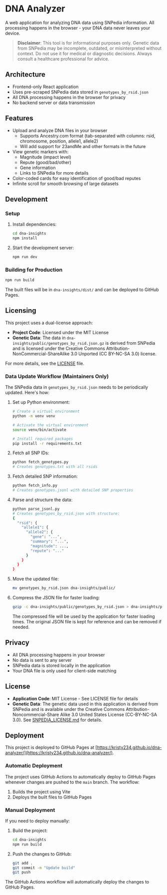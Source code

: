 # DNA Analyzer

A web application for analyzing DNA data using SNPedia information. All processing happens in the browser - your DNA data never leaves your device.

> **Disclaimer**: This tool is for informational purposes only. Genetic data from SNPedia may be incomplete, outdated, or misinterpreted without context. Do not use it for medical or diagnostic decisions. Always consult a healthcare professional for advice.

## Architecture

- Frontend-only React application
- Uses pre-scraped SNPedia data stored in `genotypes_by_rsid.json`
- All DNA processing happens in the browser for privacy
- No backend server or data transmission

## Features

- Upload and analyze DNA files in your browser
    - Supports Ancestry.com format (tab-separated with columns: rsid, chromosome, position, allele1, allele2)
    - Will add support for 23andMe and other formats in the future
- View genetic markers with:
  - Magnitude (impact level)
  - Repute (good/bad/other)
  - Gene information
  - Links to SNPedia for more details
- Color-coded cards for easy identification of good/bad reputes
- Infinite scroll for smooth browsing of large datasets

## Development

### Setup

1. Install dependencies:
   ```bash
   cd dna-insights
   npm install
   ```

2. Start the development server:
   ```bash
   npm run dev
   ```

### Building for Production

```bash
npm run build
```

The built files will be in `dna-insights/dist/` and can be deployed to GitHub Pages.

## Licensing

This project uses a dual-license approach:

- **Project Code**: Licensed under the MIT License
- **Genetic Data**: The data in `dna-insights/public/genotypes_by_rsid.json.gz` is derived from SNPedia and is licensed under the Creative Commons Attribution-NonCommercial-ShareAlike 3.0 Unported (CC BY-NC-SA 3.0) license.

For more details, see the [LICENSE](LICENSE) file.

### Data Update Workflow (Maintainers Only)

The SNPedia data in `genotypes_by_rsid.json` needs to be periodically updated. Here's how:

1. Set up Python environment:
   ```bash
   # Create a virtual environment
   python -m venv venv

   # Activate the virtual environment
   source venv/bin/activate
   
   # Install required packages
   pip install -r requirements.txt
   ```

2. Fetch all SNP IDs:
   ```bash
   python fetch_genotypes.py
   # Creates genotypes.txt with all rsids
   ```

3. Fetch detailed SNP information:
   ```bash
   python fetch_info.py
   # Creates genotypes.jsonl with detailed SNP properties
   ```

4. Parse and structure the data:
   ```bash
   python parse_jsonl.py
   # Creates genotypes_by_rsid.json with structure:
   {
     "rsid": {
       "allele1": {
         "allele2": {
           "gene": "...",
           "summary": "...",
           "magnitude": ...,
           "repute": "..."
         }
       }
     }
   }
   ```

5. Move the updated file:
   ```bash
   mv genotypes_by_rsid.json dna-insights/public/
   ```

6. Compress the JSON file for faster loading:
   ```bash
   gzip -c dna-insights/public/genotypes_by_rsid.json > dna-insights/public/genotypes_by_rsid.json.gz
   ```

   The compressed file will be used by the application for faster loading times.
   The original JSON file is kept for reference and can be removed if needed.

## Privacy

- All DNA processing happens in your browser
- No data is sent to any server
- SNPedia data is stored locally in the application
- Your DNA file is only used for client-side matching

## License

- **Application Code**: MIT License - See LICENSE file for details
- **Genetic Data**: The genetic data used in this application is derived from SNPedia and is available under the Creative Commons Attribution-Noncommercial-Share Alike 3.0 United States License (CC-BY-NC-SA 3.0). See [SNPEDIA_LICENSE.md](SNPEDIA_LICENSE.md) for details.

## Deployment

This project is deployed to GitHub Pages at [https://kristy234.github.io/dna-analyzer/](https://kristy234.github.io/dna-analyzer/).

### Automatic Deployment

The project uses GitHub Actions to automatically deploy to GitHub Pages whenever changes are pushed to the `main` branch. The workflow:

1. Builds the project using Vite
2. Deploys the built files to GitHub Pages

### Manual Deployment

If you need to deploy manually:

1. Build the project:
   ```bash
   cd dna-insights
   npm run build
   ```

2. Push the changes to GitHub:
   ```bash
   git add .
   git commit -m "Update build"
   git push
   ```

The GitHub Actions workflow will automatically deploy the changes to GitHub Pages. 